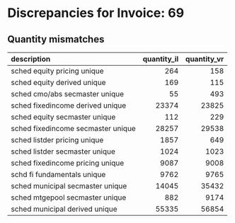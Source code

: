 # Discrepancies for Invoice: 69

## Quantity mismatches

| description                        |   quantity_il |   quantity_vr |
|:-----------------------------------|--------------:|--------------:|
| sched equity pricing unique        |           264 |           158 |
| sched equity derived unique        |           169 |           115 |
| sched cmo/abs secmaster unique     |            55 |           493 |
| sched fixedincome derived unique   |         23374 |         23825 |
| sched equity secmaster unique      |           112 |           229 |
| sched fixedincome secmaster unique |         28257 |         29538 |
| sched listder pricing unique       |          1857 |           649 |
| sched listder secmaster unique     |          1024 |          1023 |
| sched fixedincome pricing unique   |          9087 |          9008 |
| schd fi fundamentals unique        |          9762 |          9765 |
| sched municipal secmaster unique   |         14045 |         35432 |
| sched mtgepool secmaster unique    |           882 |          9174 |
| sched municipal derived unique     |         55335 |         56854 |
